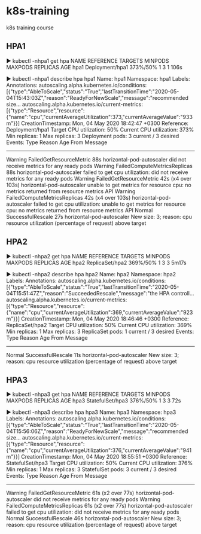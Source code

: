 # k8s-training
k8s training course


HPA1
---
▶ kubectl -nhpa1 get hpa
NAME   REFERENCE         TARGETS    MINPODS   MAXPODS   REPLICAS   AGE
hpa1   Deployment/hpa1   373%/50%   1         3         1          106s

▶ kubectl -nhpa1 describe hpa hpa1
Name:                     hpa1
Namespace:                hpa1
Labels:                   <none>
Annotations:              autoscaling.alpha.kubernetes.io/conditions:
                            [{"type":"AbleToScale","status":"True","lastTransitionTime":"2020-05-04T15:43:03Z","reason":"ReadyForNewScale","message":"recommended size...
                          autoscaling.alpha.kubernetes.io/current-metrics:
                            [{"type":"Resource","resource":{"name":"cpu","currentAverageUtilization":373,"currentAverageValue":"933m"}}]
CreationTimestamp:        Mon, 04 May 2020 18:42:47 +0300
Reference:                Deployment/hpa1
Target CPU utilization:   50%
Current CPU utilization:  373%
Min replicas:             1
Max replicas:             3
Deployment pods:          3 current / 3 desired
Events:
  Type     Reason                        Age                 From                       Message
  ----     ------                        ----                ----                       -------
  Warning  FailedGetResourceMetric       88s                 horizontal-pod-autoscaler  did not receive metrics for any ready pods
  Warning  FailedComputeMetricsReplicas  88s                 horizontal-pod-autoscaler  failed to get cpu utilization: did not receive metrics for any ready pods
  Warning  FailedGetResourceMetric       42s (x4 over 103s)  horizontal-pod-autoscaler  unable to get metrics for resource cpu: no metrics returned from resource metrics API
  Warning  FailedComputeMetricsReplicas  42s (x4 over 103s)  horizontal-pod-autoscaler  failed to get cpu utilization: unable to get metrics for resource cpu: no metrics returned from resource metrics API
  Normal   SuccessfulRescale             27s                 horizontal-pod-autoscaler  New size: 3; reason: cpu resource utilization (percentage of request) above target


HPA2
---
▶ kubectl -nhpa2 get hpa
NAME   REFERENCE         TARGETS    MINPODS   MAXPODS   REPLICAS   AGE
hpa2   ReplicaSet/hpa2   369%/50%   1         3         3          5m17s

▶ kubectl -nhpa2 describe hpa hpa2
Name:                     hpa2
Namespace:                hpa2
Labels:                   <none>
Annotations:              autoscaling.alpha.kubernetes.io/conditions:
                            [{"type":"AbleToScale","status":"True","lastTransitionTime":"2020-05-04T15:51:47Z","reason":"SucceededRescale","message":"the HPA controll...
                          autoscaling.alpha.kubernetes.io/current-metrics:
                            [{"type":"Resource","resource":{"name":"cpu","currentAverageUtilization":369,"currentAverageValue":"923m"}}]
CreationTimestamp:        Mon, 04 May 2020 18:46:46 +0300
Reference:                ReplicaSet/hpa2
Target CPU utilization:   50%
Current CPU utilization:  369%
Min replicas:             1
Max replicas:             3
ReplicaSet pods:          1 current / 3 desired
Events:
  Type     Reason             Age                   From                       Message
  ----     ------             ----                  ----                       -------
  Normal   SuccessfulRescale  11s                   horizontal-pod-autoscaler  New size: 3; reason: cpu resource utilization (percentage of request) above target

HPA3
---
▶ kubectl -nhpa3 get hpa
NAME   REFERENCE          TARGETS    MINPODS   MAXPODS   REPLICAS   AGE
hpa3   StatefulSet/hpa3   376%/50%   1         3         3          72s

▶ kubectl -nhpa3 describe hpa hpa3
Name:                     hpa3
Namespace:                hpa3
Labels:                   <none>
Annotations:              autoscaling.alpha.kubernetes.io/conditions:
                            [{"type":"AbleToScale","status":"True","lastTransitionTime":"2020-05-04T15:56:06Z","reason":"ReadyForNewScale","message":"recommended size...
                          autoscaling.alpha.kubernetes.io/current-metrics:
                            [{"type":"Resource","resource":{"name":"cpu","currentAverageUtilization":376,"currentAverageValue":"941m"}}]
CreationTimestamp:        Mon, 04 May 2020 18:55:51 +0300
Reference:                StatefulSet/hpa3
Target CPU utilization:   50%
Current CPU utilization:  376%
Min replicas:             1
Max replicas:             3
StatefulSet pods:         3 current / 3 desired
Events:
  Type     Reason                        Age                From                       Message
  ----     ------                        ----               ----                       -------
  Warning  FailedGetResourceMetric       61s (x2 over 77s)  horizontal-pod-autoscaler  did not receive metrics for any ready pods
  Warning  FailedComputeMetricsReplicas  61s (x2 over 77s)  horizontal-pod-autoscaler  failed to get cpu utilization: did not receive metrics for any ready pods
  Normal   SuccessfulRescale             46s                horizontal-pod-autoscaler  New size: 3; reason: cpu resource utilization (percentage of request) above target
